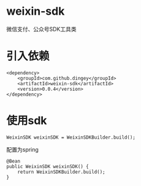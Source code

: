 # weixin-sdk
微信支付、公众号SDK工具类

# 引入依赖
```
<dependency>
    <groupId>com.github.dingey</groupId>
    <artifactId>weixin-sdk</artifactId>
    <version>0.0.4</version>
</dependency>    
```
# 使用sdk
```
WeixinSDK weixinSDK = WeixinSDKBuilder.build();

```
配置为spring
```
@Bean
public WeixinSDK weixinSDK() {
    return WeixinSDKBuilder.build();
}
```
